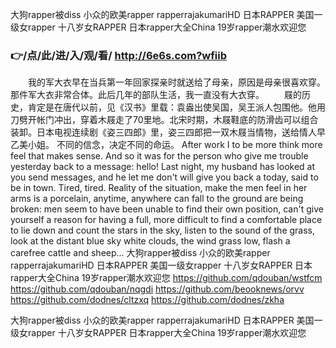 
大狗rapper被diss 小众的欧美rapper rapperrajakumariHD 日本RAPPER 美国一级女rapper 十八岁女RAPPER 日本rapper大全China 19岁rapper潮水欢迎您 




### 👉/点/此/进/入/观/看/ http://6e6s.com?wfiib




　　我的军大衣早在当兵第一年回家探亲时就送给了母亲，原因是母亲很喜欢穿。那件军大衣非常合体。此后几年的部队生活，我一直没有大衣穿。
　　屐的历史，肯定是在唐代以前，见《汉书》里载：袁盎出使吴国，吴王派人包围他。他用刀劈开帐门冲出，穿着木屐走了70里地。北宋时期，木屐鞋底的防滑齿可以组合装卸。日本电视连续剧《姿三四郎》里，姿三四郎把一双木屐当情物，送给情人早乙美小姐。
	不同的信念，决定不同的命运。
After work I to be more think more feel that makes sense.
And so it was for the person who give me trouble yesterday back to a message: hello!
Last night, my husband has looked at you send messages, and he let me don't will give you back a today, said to be in town.
Tired, tired.
Reality of the situation, make the men feel in her arms is a porcelain, anytime, anywhere can fall to the ground are being broken: men seem to have been unable to find their own position, can't give yourself a reason for having a full, more difficult to find a comfortable place to lie down and count the stars in the sky, listen to the sound of the grass, look at the distant blue sky white clouds, the wind grass low, flash a carefree cattle and sheep...
大狗rapper被diss 小众的欧美rapper rapperrajakumariHD 日本RAPPER 美国一级女rapper 十八岁女RAPPER 日本rapper大全China 19岁rapper潮水欢迎您  https://github.com/qdouban/wstfcm
https://github.com/qdouban/nqgdi
https://github.com/beooknews/orvv
https://github.com/dodnes/cltzxq
https://github.com/dodnes/zkha





大狗rapper被diss 小众的欧美rapper rapperrajakumariHD 日本RAPPER 美国一级女rapper 十八岁女RAPPER 日本rapper大全China 19岁rapper潮水欢迎您 
